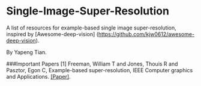 # Single-Image-Super-Resolution
A list of resources for example-based single image super-resolution, inspired by [Awesome-deep-vision] (https://github.com/kjw0612/awesome-deep-vision).

By Yapeng Tian.

###Important Papers
[1] Freeman, William T and Jones, Thouis R and Pasztor, Egon C, Example-based super-resolution, IEEE Computer graphics and Applications. [[Paper]](http://www.merl.com/publications/docs/TR2001-30.pdf).

